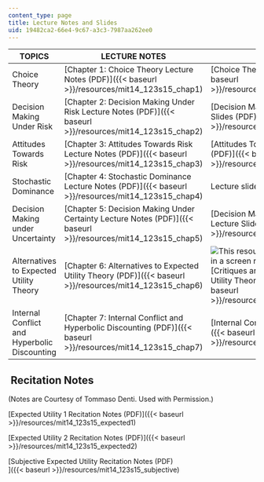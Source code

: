 ```yaml
---
content_type: page
title: Lecture Notes and Slides
uid: 19482ca2-66e4-9c67-a3c3-7987aa262ee0
---
```


| TOPICS | LECTURE NOTES | LECTURE SLIDES |
| --- | --- | --- |
| Choice Theory | [Chapter 1: Choice Theory Lecture Notes (PDF)]({{< baseurl >}}/resources/mit14_123s15_chap1) | [Choice Theory Lecture Slides (PDF)]({{< baseurl >}}/resources/mit14_123s15_choice) |
| Decision Making Under Risk | [Chapter 2: Decision Making Under Risk Lecture Notes (PDF)]({{< baseurl >}}/resources/mit14_123s15_chap2) | [Decision Making Under Risk Lecture Slides (PDF)]({{< baseurl >}}/resources/mit14_123s15_decision) |
| Attitudes Towards Risk | [Chapter 3: Attitudes Towards Risk Lecture Notes (PDF)]({{< baseurl >}}/resources/mit14_123s15_chap3) | [Attitudes Towards Risk Lecture Slides (PDF)]({{< baseurl >}}/resources/mit14_123s15_attitudes) |
| Stochastic Dominance | [Chapter 4: Stochastic Dominance Lecture Notes (PDF)]({{< baseurl >}}/resources/mit14_123s15_chap4) | Lecture slides are not available. |
| Decision Making under Uncertainty | [Chapter 5: Decision Making Under Certainty Lecture Notes (PDF)]({{< baseurl >}}/resources/mit14_123s15_chap5) | [Decision Making Under Uncertainty Lecture Slides (PDF)]({{< baseurl >}}/resources/mit14_123s15_uncertainty) |
| Alternatives to Expected Utility Theory | [Chapter 6: Alternatives to Expected Utility Theory (PDF)]({{< baseurl >}}/resources/mit14_123s15_chap6) | ![This resource may not render correctly in a screen reader.](/images/inacessible.gif)[Critiques and Alternatives to Expected Utility Theory Lecture Slides (PDF)]({{< baseurl >}}/resources/mit14_123s15_utility) |
| Internal Conflict and Hyperbolic Discounting | [Chapter 7: Internal Conflict and Hyperbolic Discounting (PDF)]({{< baseurl >}}/resources/mit14_123s15_chap7) | [Internal Conflict Lecture Slides (PDF)]({{< baseurl >}}/resources/mit14_123s15_conflict) 

 Recitation Notes
-----------------

(Notes are Courtesy of Tommaso Denti. Used with Permission.)

[Expected Utility 1 Recitation Notes (PDF)]({{< baseurl >}}/resources/mit14_123s15_expected1)

[Expected Utility 2 Recitation Notes (PDF)]({{< baseurl >}}/resources/mit14_123s15_expected2)

[Subjective Expected Utility Recitation Notes (PDF)  
]({{< baseurl >}}/resources/mit14_123s15_subjective)